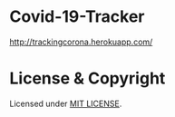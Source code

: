 # Covid-19-Tracker
http://trackingcorona.herokuapp.com/


# License & Copyright
Licensed under [MIT LICENSE](LICENSE).